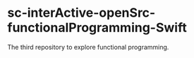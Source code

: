 # sc-interActive-openSrc-functionalProgramming-Swift
 The third repository to explore functional programming.
